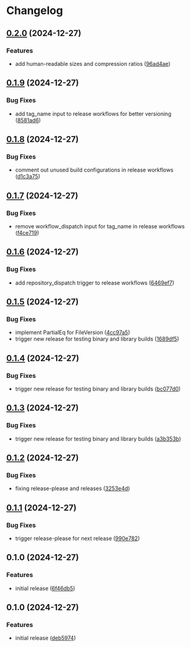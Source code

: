 # Changelog

## [0.2.0](https://github.com/iamrekas/cloud-vm/compare/v0.1.9...v0.2.0) (2024-12-27)


### Features

* add human-readable sizes and compression ratios ([96ad4ae](https://github.com/iamrekas/cloud-vm/commit/96ad4ae0ffab89944231a3c1135a1212a8eefe9b))

## [0.1.9](https://github.com/iamrekas/cloud-vm/compare/v0.1.8...v0.1.9) (2024-12-27)


### Bug Fixes

* add tag_name input to release workflows for better versioning ([8581ad6](https://github.com/iamrekas/cloud-vm/commit/8581ad614dbfbe2886b748e8b30faa106cd886d0))

## [0.1.8](https://github.com/iamrekas/cloud-vm/compare/v0.1.7...v0.1.8) (2024-12-27)


### Bug Fixes

* comment out unused build configurations in release workflows ([d1c3a75](https://github.com/iamrekas/cloud-vm/commit/d1c3a750745006dc5f4ae5d021c6cd6b68dbb7d9))

## [0.1.7](https://github.com/iamrekas/cloud-vm/compare/v0.1.6...v0.1.7) (2024-12-27)


### Bug Fixes

* remove workflow_dispatch input for tag_name in release workflows ([f4ce719](https://github.com/iamrekas/cloud-vm/commit/f4ce719136d2899dbbed5331c8e4495bcab2945c))

## [0.1.6](https://github.com/iamrekas/cloud-vm/compare/v0.1.5...v0.1.6) (2024-12-27)


### Bug Fixes

* add repository_dispatch trigger to release workflows ([6469ef7](https://github.com/iamrekas/cloud-vm/commit/6469ef77ea47ef67d0dd70187a9d06f6b6d6a62e))

## [0.1.5](https://github.com/iamrekas/cloud-vm/compare/v0.1.4...v0.1.5) (2024-12-27)


### Bug Fixes

* implement PartialEq for FileVersion ([4cc97a5](https://github.com/iamrekas/cloud-vm/commit/4cc97a540190de0893f68b49df837ebb074731d9))
* trigger new release for testing binary and library builds ([1689df5](https://github.com/iamrekas/cloud-vm/commit/1689df5807d86c7350b5b655e3595138baa89d7b))

## [0.1.4](https://github.com/iamrekas/cloud-vm/compare/v0.1.3...v0.1.4) (2024-12-27)


### Bug Fixes

* trigger new release for testing binary and library builds ([bc077d0](https://github.com/iamrekas/cloud-vm/commit/bc077d002a7ffba685357199091a18b52b5b5f76))

## [0.1.3](https://github.com/iamrekas/cloud-vm/compare/v0.1.2...v0.1.3) (2024-12-27)


### Bug Fixes

* trigger new release for testing binary and library builds ([a3b353b](https://github.com/iamrekas/cloud-vm/commit/a3b353bf58322a389b3aaa8f6e74b1f2022df7a1))

## [0.1.2](https://github.com/iamrekas/cloud-vm/compare/v0.1.1...v0.1.2) (2024-12-27)


### Bug Fixes

* fixing release-please and releases ([3253e4d](https://github.com/iamrekas/cloud-vm/commit/3253e4d36c26abf7c3f54a4c3bd726106f8e3b3e))

## [0.1.1](https://github.com/iamrekas/cloud-vm/compare/v0.1.0...v0.1.1) (2024-12-27)


### Bug Fixes

* trigger release-please for next release ([990e782](https://github.com/iamrekas/cloud-vm/commit/990e782874d5a83bd24f85072ca23033bea9b832))

## 0.1.0 (2024-12-27)


### Features

* initial release ([6f46db5](https://github.com/iamrekas/cloud-vm/commit/6f46db53256a6aaab5fbceb074ab7b2eb0e1dcd0))

## 0.1.0 (2024-12-27)


### Features

* initial release ([deb5974](https://github.com/iamrekas/cloud-vm/commit/deb597442941501b4694207264ba8283ea54c808))
